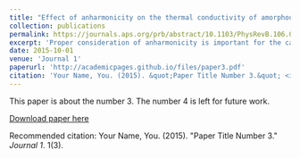 ```yaml
---
title: "Effect of anharmonicity on the thermal conductivity of amorphous silica"
collection: publications
permalink: https://journals.aps.org/prb/abstract/10.1103/PhysRevB.106.014305
excerpt: 'Proper consideration of anharmonicity is important for the calculation of thermal conductivity. However, how the anharmonicity influences the thermal conduction in amorphous materials is still an open question. In this work, we uncover the role of anharmonicity on the thermal conductivity of amorphous silica (a−SiO2) by comparing the thermal conductivity predicted from the harmonic theory and the anharmonic theory. Moreover, we explore the effect of anharmonicity-induced frequency shift on the prediction of thermal conductivity. It is found that the thermal conductivity calculated by the recently developed anharmonic theory (quasi-harmonic Green-Kubo approximation) is higher than that calculated by the harmonic theory developed by Allen and Feldman. The use of anharmonic vibrational frequencies also leads to a higher thermal conductivity compared with that calculated using harmonic vibrational frequencies. The anharmonicity-induced frequency shift is a mechanism for the positive temperature dependence of the thermal conductivity of a−SiO2 at higher temperatures. Further investigation on the mode diffusivity suggests that although anharmonicity has a larger influence on locons than diffusons, the increase in thermal conductivity due to anharmonicity is mainly contributed by the anharmonicity-induced increase of the diffusivity of diffusons. Finally, it is found that the cross-correlations between diffusons and diffusons contribute most to the thermal conductivity of a−SiO2, and the locons contribute to the thermal conductivity mainly through collaboration with diffusons. These results offer new insights into the nature of the thermal conduction in a−SiO2.'
date: 2015-10-01
venue: 'Journal 1'
paperurl: 'http://academicpages.github.io/files/paper3.pdf'
citation: 'Your Name, You. (2015). &quot;Paper Title Number 3.&quot; <i>Journal 1</i>. 1(3).'
---
```

This paper is about the number 3. The number 4 is left for future work.

[Download paper here](http://academicpages.github.io/files/aSiO2_prb21.pdf)

Recommended citation: Your Name, You. (2015). "Paper Title Number 3." <i>Journal 1</i>. 1(3).
